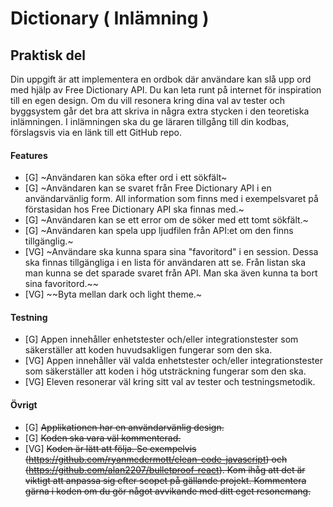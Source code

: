 # Dictionary ( Inlämning )
## Praktisk del

Din uppgift är att implementera en ordbok där användare kan slå upp ord med hjälp av
Free Dictionary API. Du kan leta runt på internet för inspiration till en egen design.
Om du vill resonera kring dina val av tester och byggsystem går det bra att skriva in
några extra stycken i den teoretiska inlämningen. I inlämningen ska du ge läraren
tillgång till din kodbas, förslagsvis via en länk till ett GitHub repo.

#### Features
* [G] ~Användaren kan söka efter ord i ett sökfält~
* [G] ~Användaren kan se svaret från Free Dictionary API i en användarvänlig form.
All information som finns med i exempelsvaret på förstasidan hos Free
Dictionary API ska finnas med.~
* [G] ~Användaren kan se ett error om de söker med ett tomt sökfält.~
* [G] ~Användaren kan spela upp ljudfilen från API:et om den finns tillgänglig.~
* [VG] ~Användare ska kunna spara sina "favoritord" i en session. Dessa ska finnas
tillgängliga i en lista för användaren att se. Från listan ska man kunna se det
sparade svaret från API. Man ska även kunna ta bort sina favoritord.~~
* [VG] ~~Byta mellan dark och light theme.~

#### Testning
* [G] Appen innehåller enhetstester och/eller integrationstester som säkerställer
att koden huvudsakligen fungerar som den ska.
* [VG] Appen innehåller väl valda enhetstester och/eller integrationstester som
säkerställer att koden i hög utsträckning fungerar som den ska.
* [VG] Eleven resonerar väl kring sitt val av tester och testningsmetodik.

#### Övrigt
* [G] ~~Applikationen har en användarvänlig design.~~
* [G] ~~Koden ska vara väl kommenterad.~~
* [VG] ~~Koden är lätt att följa. Se exempelvis
(https://github.com/ryanmcdermott/clean-code-javascript) och
(https://github.com/alan2207/bulletproof-react). Kom ihåg att det är viktigt
att anpassa sig efter scopet på gällande projekt. Kommentera gärna i koden om
du gör något avvikande med ditt eget resonemang.~~
